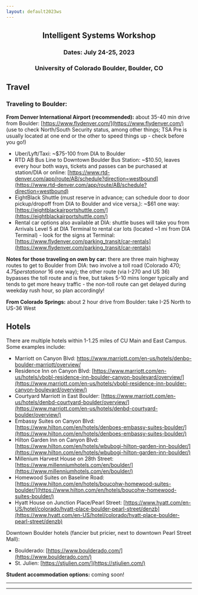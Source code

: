 ```yaml
---
layout: default2023ws
---
```


<h2 align="center">Intelligent Systems Workshop</h2>
<h3 align="center">Dates: July 24-25, 2023</h3>
<h3 align="center">University of Colorado Boulder, Boulder, CO</h3>

## Travel

### Traveling to Boulder:
**From Denver International Airport (recommended):** about 35-40 min drive from Boulder:
[https://www.flydenver.com/](https://www.flydenver.com/) (use to check North/South Security status, among other things; TSA Pre is usually located at one end or the other to speed things up - check before you go!)
* Uber/Lyft/Taxi: ~$75-100 from DIA to Boulder
* RTD AB Bus Line to Downtown Boulder Bus Station: ~$10.50, leaves every hour both ways, tickets and passes can be purchased at station/DIA or online: [https://www.rtd-denver.com/app/route/AB/schedule?direction=westbound](https://www.rtd-denver.com/app/route/AB/schedule?direction=westbound) 
* EightBlack Shuttle (must reserve in advance; can schedule door to door pickup/dropoff from DIA to Boulder and vice versa,): ~$61 one way: [https://eightblackairportshuttle.com/](https://eightblackairportshuttle.com/)
* Rental car options also available at DIA: shuttle buses will take you from Arrivals Level 5 at DIA Terminal to rental car lots (located ~1 mi from DIA Terminal) - look for the signs at Terminal: [https://www.flydenver.com/parking_transit/car-rentals](https://www.flydenver.com/parking_transit/car-rentals)

**Notes for those traveling on own by car:** there are three main highway routes to get to Boulder from DIA: two involve a toll road (Colorado 470; $4.75 per station or ~$16 one way); the other route (via I-270 and US 36) bypasses the toll route and is free, but takes 5-10 mins longer typically and tends to get more heavy traffic - the non-toll route can get delayed during weekday rush hour, so plan accordingly!

**From Colorado Springs:** about 2 hour drive from Boulder: take I-25 North to US-36 West

## Hotels
There are multiple hotels within 1-1.25 miles of CU Main and East Campus. Some examples include:
* Marriott on Canyon Blvd: https://www.marriott.com/en-us/hotels/denbo-boulder-marriott/overview/
* Residence Inn on Canyon Blvd: [https://www.marriott.com/en-us/hotels/vbobl-residence-inn-boulder-canyon-boulevard/overview/](https://www.marriott.com/en-us/hotels/vbobl-residence-inn-boulder-canyon-boulevard/overview/)
* Courtyard Marriott in East Boulder: [https://www.marriott.com/en-us/hotels/denbd-courtyard-boulder/overview/](https://www.marriott.com/en-us/hotels/denbd-courtyard-boulder/overview/)
* Embassy Suites on Canyon Blvd: [https://www.hilton.com/en/hotels/denboes-embassy-suites-boulder/](https://www.hilton.com/en/hotels/denboes-embassy-suites-boulder/)
* Hilton Garden Inn on Canyon Blvd: [https://www.hilton.com/en/hotels/wbubogi-hilton-garden-inn-boulder/](https://www.hilton.com/en/hotels/wbubogi-hilton-garden-inn-boulder/)
* Millenium Harvest House on 28th Street: [https://www.millenniumhotels.com/en/boulder/](https://www.millenniumhotels.com/en/boulder/)
* Homewood Suites on Baseline Road: [https://www.hilton.com/en/hotels/boucohw-homewood-suites-boulder/](https://www.hilton.com/en/hotels/boucohw-homewood-suites-boulder/)
* Hyatt House on Junction Place/Pearl Street: [https://www.hyatt.com/en-US/hotel/colorado/hyatt-place-boulder-pearl-street/denzb](https://www.hyatt.com/en-US/hotel/colorado/hyatt-place-boulder-pearl-street/denzb)

Downtown Boulder hotels (fancier but pricier, next to downtown Pearl Street Mall):
* Boulderado: [https://www.boulderado.com/](https://www.boulderado.com/)
* St. Julien: [https://stjulien.com/](https://stjulien.com/)

**Student accommodation options:** coming soon!

* * *
* * *

<!-- --end-of-page-- -->
